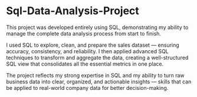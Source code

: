 # Sql-Data-Analysis-Project
 
This project was developed entirely using SQL, demonstrating my ability to manage the complete data analysis process from start to finish.

I used SQL to explore, clean, and prepare the sales dataset — ensuring accuracy, consistency, and reliability. I then applied advanced SQL techniques to transform and aggregate the data, creating a well-structured SQL view that consolidates all the essential metrics in one place.

The project reflects my strong expertise in SQL and my ability to turn raw business data into clear, organized, and actionable insights — skills that can be applied to real-world company data for better decision-making.
